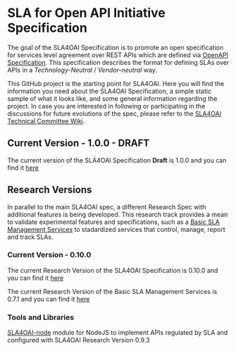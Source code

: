 # SLA for Open API Initiative Specification

The goal of the SLA4OAI Specification is to promote an open specification for
services level agreement over REST APIs which are defined via [OpenAPI Specification](https://github.com/OAI/OpenAPI-Specification).  This specification describes the format for defining SLAs over APIs in a *Technology-Neutral* / *Vendor-neutral* way. 

This GitHub project is the starting point for SLA4OAI. Here you will find the information you need about the SLA4OAI Specification, a simple static sample of what it looks like, and some general information regarding the project. In case you are interested in following or participating in the discussions for future evolutions of the spec, please refer to the [SLA4OAI Technical Committee Wiki](https://github.com/isa-group/SLA4OAI-TC).

## Current Version - 1.0.0 - DRAFT

The current version of the SLA4OAI Specification **Draft** is 1.0.0 and you can find it [here](https://github.com/isa-group/SLA4OAI-Specification)


## Research Versions

In parallel to the main SLA4OAI spec, a different Research Spec with additional features is being developed. This research track provides a mean to validate experimental features and  specifications, such as a [Basic SLA Management Services](./operationalServices.md) to stadardized services that control, manage, report and track SLAs.


### Current Version - 0.10.0

The current Research Version of the SLA4OAI Specification is 0.10.0 and you can find it [here](./Specification.md)

The current Research Version of the Basic SLA Management Services is 0.7.1 and you can find it [here](./operationalService.md)

### Tools and Libraries

[SLA4OAI-node](https://github.com/isa-group/SLA4OAI-node) module for NodeJS to implement APIs regulated by SLA and configured with SLA4OAI Research Version 0.9.3
